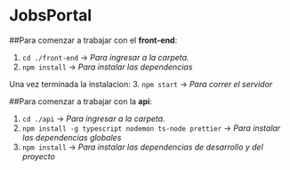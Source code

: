 # JobsPortal

##Para comenzar a trabajar con el **front-end**: 
1. ```cd ./front-end``` -> *Para ingresar a la carpeta.*
2. ```npm install``` -> *Para instalar las dependencias*

Una vez terminada la instalacion: 
3. ```npm start``` -> *Para correr el servidor*


##Para comenzar a trabajar con la **api**: 

1. ```cd ./api``` -> *Para ingresar a la carpeta.*
2. ```npm install -g typescript nodemon ts-node prettier``` -> *Para instalar las dependencias globales*
3. ```npm install``` -> *Para instalar las dependencias de desarrollo y del proyecto*
